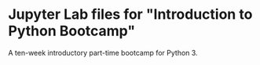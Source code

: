 # Jupyter Lab files for "Introduction to Python Bootcamp"

A ten-week introductory part-time bootcamp for Python 3.
